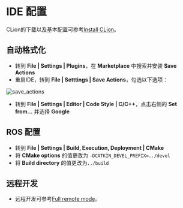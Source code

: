 # IDE 配置

CLion的下载以及基本配置可参考[Install CLion](https://www.jetbrains.com/help/clion/installation-guide.html)。

## 自动格式化
+ 转到 **File | Settings | Plugins**，在 **Marketplace** 中搜索并安装 **Save Actions**
+ 重启IDE，转到 **File | Setttings | Save Actions**，勾选以下选项：

![save_actions](https://s3.ax1x.com/2020/11/16/Dk9fXD.png)

+ 转到 **File | Settings | Editor | Code Style | C/C++**，点击右侧的 **Set from...** 并选择 **Google**


## ROS 配置

+ 转到 **File | Settings | Build, Execution, Deployment | CMake**
+ 将 **CMake options** 的值更改为 `-DCATKIN_DEVEL_PREFIX=../devel`
+ 将 **Build directory** 的值更改为`../build`

## 远程开发

+ 远程开发可参考[Full remote mode](https://www.jetbrains.com/help/clion/remote-projects-support.html)。
